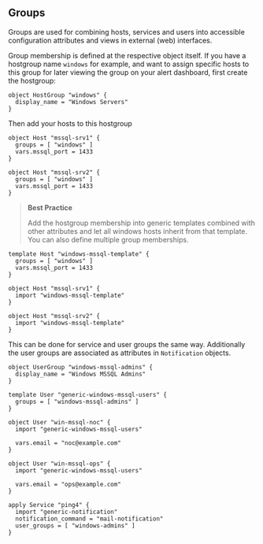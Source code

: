 ## <a id="groups"></a> Groups

Groups are used for combining hosts, services and users into
accessible configuration attributes and views in external (web)
interfaces.

Group membership is defined at the respective object itself. If
you have a hostgroup name `windows` for example, and want to assign
specific hosts to this group for later viewing the group on your
alert dashboard, first create the hostgroup:

    object HostGroup "windows" {
      display_name = "Windows Servers"
    }
    
Then add your hosts to this hostgroup

    object Host "mssql-srv1" {
      groups = [ "windows" ]
      vars.mssql_port = 1433
    }
    
    object Host "mssql-srv2" {
      groups = [ "windows" ]
      vars.mssql_port = 1433
    }

> **Best Practice**
>
> Add the hostgroup membership into generic templates combined with
> other attributes and let all windows hosts inherit from that template.
> You can also define multiple group memberships.

    template Host "windows-mssql-template" {
      groups = [ "windows" ]
      vars.mssql_port = 1433
    }
    
    object Host "mssql-srv1" {
      import "windows-mssql-template"
    }
    
    object Host "mssql-srv2" {
      import "windows-mssql-template"
    }    

This can be done for service and user groups the same way. Additionally
the user groups are associated as attributes in `Notification` objects.

    object UserGroup "windows-mssql-admins" {
      display_name = "Windows MSSQL Admins"
    }
    
    template User "generic-windows-mssql-users" {
      groups = [ "windows-mssql-admins" ]
    }
    
    object User "win-mssql-noc" {
      import "generic-windows-mssql-users"

      vars.email = "noc@example.com"
    }
    
    object User "win-mssql-ops" {
      import "generic-windows-mssql-users"

      vars.email = "ops@example.com"
    }

    apply Service "ping4" {
      import "generic-notification"
      notification_command = "mail-notification"
      user_groups = [ "windows-admins" ]
    }

